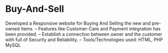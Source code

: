 # Buy-And-Sell
 Developed a Responsive website for Buying And Selling the new and pre-owned items.
– Features like Customer-Care and Payment integration has been provided.
– Establish a connection between owner and the customer with full of Security and Reliability.
– Tools/Technologies used: HTML, PHP MySQL
